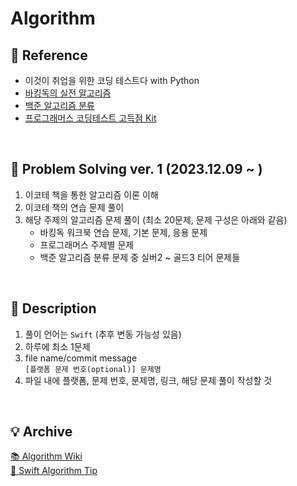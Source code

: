# Algorithm

## 🔗 Reference
- 이것이 취업을 위한 코딩 테스트다 with Python
- [바킹독의 실전 알고리즘](https://github.com/encrypted-def/basic-algo-lecture)
- [백준 알고리즘 분류](https://www.acmicpc.net/problem/tags)
- [프로그래머스 코딩테스트 고득점 Kit](https://school.programmers.co.kr/learn/challenges?tab=algorithm_practice_kit)

</br>

## 📖 Problem Solving ver. 1 (2023.12.09 ~ )
1. 이코테 책을 통한 알고리즘 이론 이해
2. 이코테 책의 연습 문제 풀이
3. 해당 주제의 알고리즘 문제 풀이 (최소 20문제, 문제 구성은 아래와 같음)
   - 바킹독 워크북 연습 문제, 기본 문제, 응용 문제
   - 프로그래머스 주제별 문제 
   - 백준 알고리즘 분류 문제 중 실버2 ~ 골드3 티어 문제들
  

</br>

## 📌 Description
1. 풀이 언어는 `Swift` (추후 변동 가능성 있음)
2. 하루에 최소 1문제
3. file name/commit message </br>
     `[플랫폼 문제 번호(optional)] 문제명`
4. 파일 내에 플랫폼, 문제 번호, 문제명, 링크, 해당 문제 풀이 작성할 것

</br>

## 💡 Archive

[📚 Algorithm Wiki](https://picturesque-egret-903.notion.site/Algorithm-5136a1067c8746398801ad7fb8385404?pvs=4) </br>
[🐳 Swift Algorithm Tip](https://picturesque-egret-903.notion.site/1acb4e5bb438455fa1c4a444f959ebae?v=b6a65908e8754ae185969e7cba7761eb&pvs=4)
